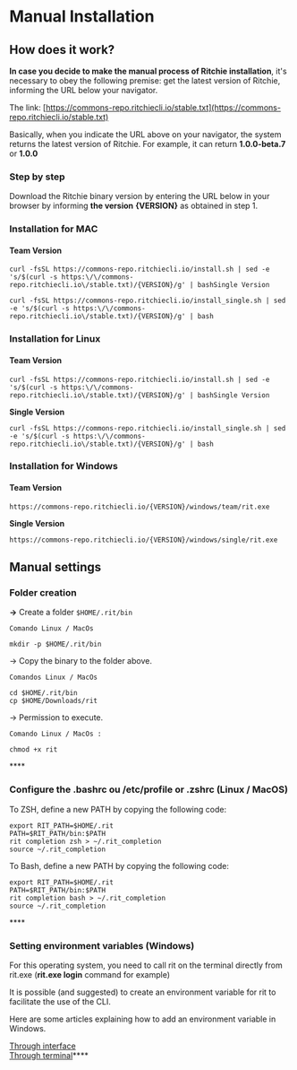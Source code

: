 # Manual Installation

## How does it work? 

**In case you decide to make the manual process of Ritchie installation**, it's necessary to obey the following premise: get the latest version of Ritchie, informing the URL below your navigator. 

The link: [https://commons-repo.ritchiecli.io/stable.txt](https://commons-repo.ritchiecli.io/stable.txt)

Basically, when you indicate the URL above on your navigator, the system returns the latest version of Ritchie. For example, it can return **1.0.0-beta.7** or **1.0.0**  


### Step by step 

Download the Ritchie binary version by entering the URL below in your browser by informing **the version** **{VERSION}** as obtained in step 1.

### **Installation for MAC**

#### **Team Version**  

```text
curl -fsSL https://commons-repo.ritchiecli.io/install.sh | sed -e 's/$(curl -s https:\/\/commons-repo.ritchiecli.io\/stable.txt)/{VERSION}/g' | bashSingle Version 
```

```text
curl -fsSL https://commons-repo.ritchiecli.io/install_single.sh | sed -e 's/$(curl -s https:\/\/commons-repo.ritchiecli.io\/stable.txt)/{VERSION}/g' | bash
```

### **Installation for Linux**

#### **Team Version**

```text
curl -fsSL https://commons-repo.ritchiecli.io/install.sh | sed -e 's/$(curl -s https:\/\/commons-repo.ritchiecli.io\/stable.txt)/{VERSION}/g' | bashSingle Version 
```

**Single Version**

```text
curl -fsSL https://commons-repo.ritchiecli.io/install_single.sh | sed -e 's/$(curl -s https:\/\/commons-repo.ritchiecli.io\/stable.txt)/{VERSION}/g' | bash
```

### **Installation for Windows** 

#### **Team Version**

```text
https://commons-repo.ritchiecli.io/{VERSION}/windows/team/rit.exe
```

**Single Version**

```text
https://commons-repo.ritchiecli.io/{VERSION}/windows/single/rit.exe
```

## **Manual settings** 

### **Folder creation**

**→** Create a folder  `$HOME/.rit/bin`

```text
Comando Linux / MacOs

mkdir -p $HOME/.rit/bin
```

→ Copy the binary to the folder above.

```text
Comandos Linux / MacOs

cd $HOME/.rit/bin 
cp $HOME/Downloads/rit
```

→ Permission to execute. 

```
Comando Linux / MacOs : 

chmod +x rit
```

\*\*\*\*

### **Configure the .bashrc ou /etc/profile or .zshrc \(Linux / MacOS\)**

To ZSH, define a new PATH by copying the following code:

```text
export RIT_PATH=$HOME/.rit
PATH=$RIT_PATH/bin:$PATH
rit completion zsh > ~/.rit_completion
source ~/.rit_completion
```

To Bash, define a new PATH by copying the following code:

```text
export RIT_PATH=$HOME/.rit
PATH=$RIT_PATH/bin:$PATH
rit completion bash > ~/.rit_completion
source ~/.rit_completion
```

\*\*\*\*

### Setting environment variables \(Windows\)

For this operating system, you need to call rit on the terminal directly from rit.exe \(**rit.exe login** command for example\) 

It is possible \(and suggested\) to create an environment variable for rit to facilitate the use of the CLI. 

Here are some articles explaining how to add an environment variable in Windows.

[Through interface](https://professor-falken.com/pt/windows/como-configurar-la-ruta-y-las-variables-de-entorno-en-windows-10/)  
[Through terminal](https://devcontent.com.br/artigos/windows/o-que-sao-como-alterar-criar-excluir-variaveis-de-ambiente)\*\*\*\*


